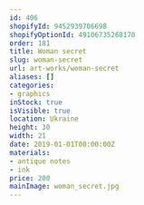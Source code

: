 ```yaml
---
id: 406
shopifyId: 9452939706698
shopifyOptionId: 49106735268170
order: 181
title: Woman secret
slug: woman-secret
url: art-works/woman-secret
aliases: []
categories:
- graphics
inStock: true
isVisible: true
location: Ukraine
height: 30
width: 21
date: 2019-01-01T00:00:00Z
materials:
- antique notes
- ink
price: 200
mainImage: woman_secret.jpg
---
```

